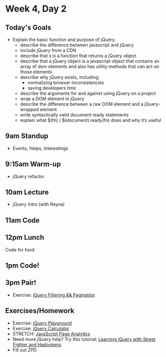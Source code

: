 # Week 4, Day 2

## Today's Goals

- Explain the basic function and purpose of jQuery.
  - describe the difference between javascript and jQuery
  - include jQuery from a CDN
  - describe that `$` is a function that returns a jQuery object
  - describe that a jQuery object is a javascript object that contains an array of dom elements and also has utility methods that can act on those elements
  - describe why jQuery exists, including:
    - normalizing browser inconsistencies
    - saving developers time
  - describe the arguments for and against using jQuery on a project
  - wrap a DOM element in jQuery
  - describe the difference between a raw DOM element and a jQuery-wrapped element
  - write syntactically valid document ready statements
  - explain what $(fn) / $(document).ready(fn) does and why it’s useful


## 9am Standup

- Events, Helps, Interestings

## 9:15am Warm-up

- jQuery refactor

## 10am Lecture

- jQuery Intro (with Reyna)

## 11am Code

## 12pm Lunch

Code for food.

## 1pm Code!

## 3pm Pair!

- Exercise: [jQuery Filtering && Pagination](https://github.com/gSchool/jquery-image-filtering)

## Exercises/Homework

- Exercise: [jQuery Playground](https://github.com/gSchool/boxes-jQuery-playground)
- Exercise: [jQuery Calculator]( https://github.com/gSchool/jquery-calculator)
- STRETCH: [JavaScript Page Analytics](https://github.com/gSchool/g11-course-curriculum/tree/master/week04/04_exercises/js-page-analytics)
- Need more jQuery help? Try this tutorial: [Learning jQuery with Street Fighter and Hadoukens](https://www.thinkful.com/learn/intro-to-jquery)
- Fill out ZPD

